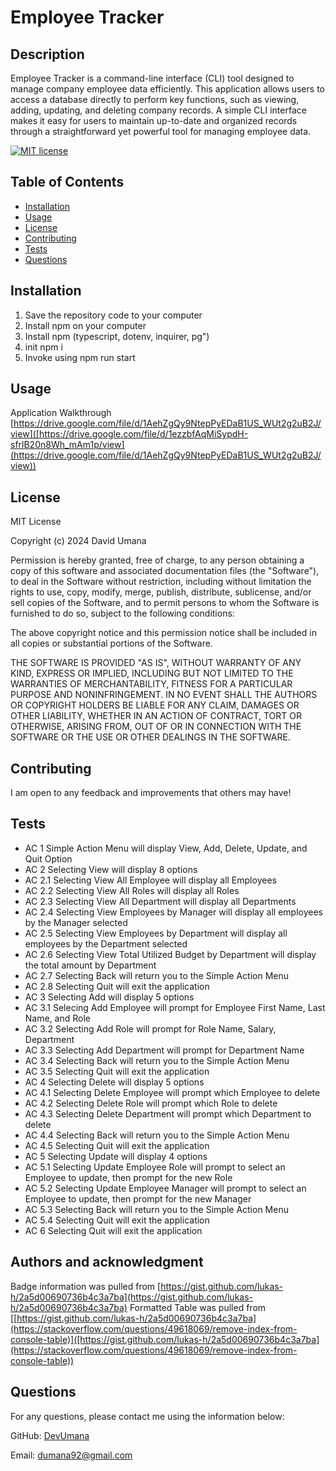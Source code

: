 # Employee Tracker

## Description

Employee Tracker is a command-line interface (CLI) tool designed to manage company employee data efficiently. This application allows users to access a database directly to perform key functions, such as viewing, adding, updating, and deleting company records. A simple CLI interface makes it easy for users to maintain up-to-date and organized records through a straightforward yet powerful tool for managing employee data.

[![MIT license](https://img.shields.io/badge/License-MIT-yellow.svg)](https://opensource.org/licenses/MIT)

## Table of Contents

- [Installation](#installation)
- [Usage](#usage)
- [License](#license)
- [Contributing](#contributing)
- [Tests](#tests)
- [Questions](#questions)

## Installation

1. Save the repository code to your computer
2. Install npm on your computer
3. Install npm (typescript, dotenv, inquirer, pg")
4. init npm i
5. Invoke using npm run start

## Usage

Application Walkthrough [https://drive.google.com/file/d/1AehZgQy9NtepPyEDaB1US_WUt2g2uB2J/view]([https://drive.google.com/file/d/1ezzbfAqMiSypdH-sfrlB20n8Wh_mAm1p/view](https://drive.google.com/file/d/1AehZgQy9NtepPyEDaB1US_WUt2g2uB2J/view))

## License

MIT License

Copyright (c) 2024 David Umana

Permission is hereby granted, free of charge, to any person obtaining a copy
of this software and associated documentation files (the "Software"), to deal
in the Software without restriction, including without limitation the rights
to use, copy, modify, merge, publish, distribute, sublicense, and/or sell
copies of the Software, and to permit persons to whom the Software is
furnished to do so, subject to the following conditions:

The above copyright notice and this permission notice shall be included in all
copies or substantial portions of the Software.

THE SOFTWARE IS PROVIDED "AS IS", WITHOUT WARRANTY OF ANY KIND, EXPRESS OR
IMPLIED, INCLUDING BUT NOT LIMITED TO THE WARRANTIES OF MERCHANTABILITY,
FITNESS FOR A PARTICULAR PURPOSE AND NONINFRINGEMENT. IN NO EVENT SHALL THE
AUTHORS OR COPYRIGHT HOLDERS BE LIABLE FOR ANY CLAIM, DAMAGES OR OTHER
LIABILITY, WHETHER IN AN ACTION OF CONTRACT, TORT OR OTHERWISE, ARISING FROM,
OUT OF OR IN CONNECTION WITH THE SOFTWARE OR THE USE OR OTHER DEALINGS IN THE
SOFTWARE.

## Contributing

I am open to any feedback and improvements that others may have!

## Tests

- AC 1 Simple Action Menu will display View, Add, Delete, Update, and Quit Option
- AC 2 Selecting View will display 8 options
- AC 2.1 Selecting View All Employee will display all Employees
- AC 2.2 Selecting View All Roles will display all Roles
- AC 2.3 Selecting View All Department will display all Departments
- AC 2.4 Selecting View Employees by Manager will display all employees by the Manager selected
- AC 2.5 Selecting View Employees by Department will display all employees by the Department selected
- AC 2.6 Selecting View Total Utilized Budget by Department will display the total amount by Department
- AC 2.7 Selecting Back will return you to the Simple Action Menu
- AC 2.8 Selecting Quit will exit the application
- AC 3 Selecting Add will display 5 options
- AC 3.1 Selecing Add Employee will prompt for Employee First Name, Last Name, and Role
- AC 3.2 Selecting Add Role will prompt for Role Name, Salary, Department
- AC 3.3 Selecting Add Department will prompt for Department Name
- AC 3.4 Selecting Back will return you to the Simple Action Menu
- AC 3.5 Selecting Quit will exit the application
- AC 4 Selecting Delete will display 5 options
- AC 4.1 Selecting Delete Employee will prompt which Employee to delete
- AC 4.2 Selecting Delete Role will prompt which Role to delete
- AC 4.3 Selecting Delete Department will prompt which Department to delete
- AC 4.4 Selecting Back will return you to the Simple Action Menu
- AC 4.5 Selecting Quit will exit the application
- AC 5 Selecting Update will display 4 options
- AC 5.1 Selecting Update Employee Role will prompt to select an Employee to update, then prompt for the new Role
- AC 5.2 Selecting Update Employee Manager will prompt to select an Employee to update, then prompt for the new Manager
- AC 5.3 Selecting Back will return you to the Simple Action Menu
- AC 5.4 Selecting Quit will exit the application
- AC 6 Selecting Quit will exit the application

## Authors and acknowledgment

Badge information was pulled from [https://gist.github.com/lukas-h/2a5d00690736b4c3a7ba](https://gist.github.com/lukas-h/2a5d00690736b4c3a7ba)
Formatted Table was pulled from [[https://gist.github.com/lukas-h/2a5d00690736b4c3a7ba](https://stackoverflow.com/questions/49618069/remove-index-from-console-table)]([https://gist.github.com/lukas-h/2a5d00690736b4c3a7ba](https://stackoverflow.com/questions/49618069/remove-index-from-console-table))

## Questions

For any questions, please contact me using the information below:

GitHub: [DevUmana](https://github.com/DevUmana)

Email: [dumana92@gmail.com](mailto:dumana92@gmail.com)


